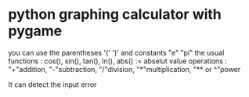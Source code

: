 # python graphing calculator with pygame

you can use the parentheses '(' ')' and constants "e" "pi"
the usual functions : cos(), sin(), tan(), ln(), abs() := abselut value
operations : "+"addition, "-"subtraction, "/"division, "*"multiplication, "** or ^"power

It can detect the input error
